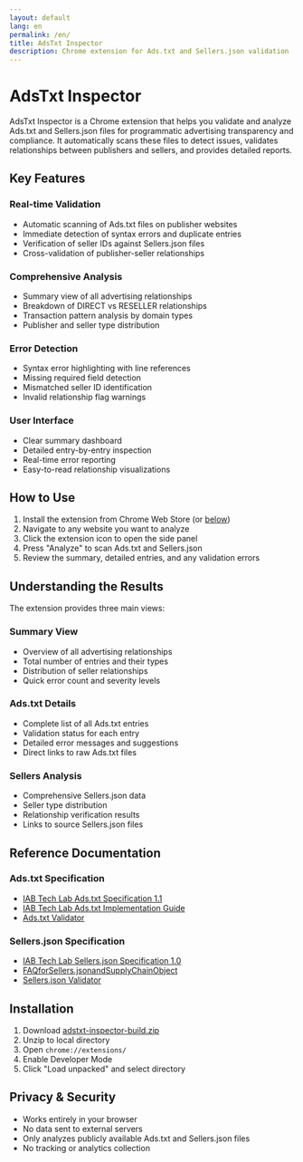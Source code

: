 ```yaml
---
layout: default
lang: en
permalink: /en/
title: AdsTxt Inspector
description: Chrome extension for Ads.txt and Sellers.json validation
---
```


# AdsTxt Inspector

AdsTxt Inspector is a Chrome extension that helps you validate and analyze Ads.txt and Sellers.json files for programmatic advertising transparency and compliance. It automatically scans these files to detect issues, validates relationships between publishers and sellers, and provides detailed reports.

## Key Features

### Real-time Validation
- Automatic scanning of Ads.txt files on publisher websites
- Immediate detection of syntax errors and duplicate entries
- Verification of seller IDs against Sellers.json files
- Cross-validation of publisher-seller relationships

### Comprehensive Analysis
- Summary view of all advertising relationships
- Breakdown of DIRECT vs RESELLER relationships
- Transaction pattern analysis by domain types
- Publisher and seller type distribution

### Error Detection
- Syntax error highlighting with line references
- Missing required field detection
- Mismatched seller ID identification
- Invalid relationship flag warnings

### User Interface
- Clear summary dashboard
- Detailed entry-by-entry inspection
- Real-time error reporting
- Easy-to-read relationship visualizations

## How to Use

1. Install the extension from Chrome Web Store (or [below](#installation))
2. Navigate to any website you want to analyze
3. Click the extension icon to open the side panel
4. Press "Analyze" to scan Ads.txt and Sellers.json
5. Review the summary, detailed entries, and any validation errors

## Understanding the Results

The extension provides three main views:

### Summary View
- Overview of all advertising relationships
- Total number of entries and their types
- Distribution of seller relationships
- Quick error count and severity levels

### Ads.txt Details
- Complete list of all Ads.txt entries
- Validation status for each entry
- Detailed error messages and suggestions
- Direct links to raw Ads.txt files

### Sellers Analysis
- Comprehensive Sellers.json data
- Seller type distribution
- Relationship verification results
- Links to source Sellers.json files

## Reference Documentation

### Ads.txt Specification
- [IAB Tech Lab Ads.txt Specification 1.1](https://iabtechlab.com/wp-content/uploads/2022/04/Ads.txt-1.1.pdf)
- [IAB Tech Lab Ads.txt Implementation Guide](https://iabtechlab.com/wp-content/uploads/2022/04/Ads.txt-1.1-Implementation-Guide.pdf)
- [Ads.txt Validator](https://adstxt.guru/validator/)

### Sellers.json Specification
- [IAB Tech Lab Sellers.json Specification 1.0](https://iabtechlab.com/wp-content/uploads/2019/07/Sellers.json_Final.pdf)
- [FAQforSellers.jsonandSupplyChainObject](https://iabtechlab.com/wp-content/uploads/2019/07/Sellers.json_Final.pdf)
- [Sellers.json Validator](https://www.aditude.com/tools/sellers-json-validator)

## Installation

1. Download [adstxt-inspector-build.zip](https://github.com/miyaichi/adstxt-Inspector/releases/tag/latest-build)
2. Unzip to local directory
3. Open `chrome://extensions/`
4. Enable Developer Mode
5. Click "Load unpacked" and select directory

## Privacy & Security

- Works entirely in your browser
- No data sent to external servers
- Only analyzes publicly available Ads.txt and Sellers.json files
- No tracking or analytics collection